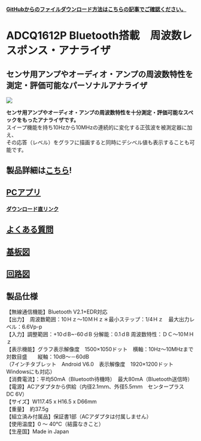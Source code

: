 #### [GitHubからのファイルダウンロード方法はこちらの記事でご確認ください。](https://bit-trade-one.co.jp/h2gh/)
# ADCQ1612P Bluetooth搭載　周波数レスポンス・アナライザ

## センサ用アンプやオーディオ・アンプの周波数特性を測定・評価可能なパーソナルアナライザ

![](https://bit-trade-one.co.jp/wp/wp-content/uploads/2017/07/8af3dbc3bf798dc6700bf38591e52217.png)

**センサ用アンプやオーディオ・アンプの周波数特性を十分測定・評価可能なスペックをもったアナライザです。**  
スイープ機能を持ち10Hzから10MHzの連続的に変化する正弦波を被測定器に加え、  
その応答（レベル）をグラフに描画すると同時にデシベル値も表示することも可能です。  

## 製品詳細は[こちら](https://bit-trade-one.co.jp/product/module/adcq1612p/)!

## [PCアプリ](https://github.com/bit-trade-one/ADCQ1612_Frequency_Response_Analyzer/tree/master/App)
#### [ダウンロード直リンク](https://github.com/bit-trade-one/ADCQ1612_Frequency_Response_Analyzer/raw/master/App/Analizer.exe)

## [よくある質問](FAQ.md)

## [基板図](https://github.com/bit-trade-one/ADCQ1612_Frequency_Response_Analyzer/blob/master/Dimensions/lc135-n.pdf)

## [回路図](https://github.com/bit-trade-one/ADCQ1612_Frequency_Response_Analyzer/blob/master/Schematics/FreqAnalyzer_schematics.pdf)

## 製品仕様

【無線通信機能】Bluetooth V2.1+EDR対応  
【出力】　周波数範囲：10Ｈｚ～10ＭＨｚ＊最小ステップ：1/4Ｈｚ　最大出力レベル：6.6Vp-p  
【入力】調整範囲：+10ｄB~-60ｄB 分解能：0.1ｄB 周波数特性：ＤＣ～10ＭＨｚ  
【表示機能】グラフ表示解像度　1500×1050ドット　横軸：10Hz～10MHzまで対数目盛　　縦軸：10dB～－60dB  
（7インチタブレット　Android V6.0　表示解像度　1920×1200ドット　Windowsにも対応）  
【消費電流】：平均50mA（Bluetooth待機時）　最大80mA（Bluetooth送信時）  
【電源】ACアダプタから供給（内径2.1ｍｍ、外径5.5ｍｍ　センタープラス　DC 6V）  
【サイズ】W117.45 x H16.5 x D66mm  
【重量】　約37.5g  
【組立済み付属品】保証書1部（ACアダプタは付属しません）  
【使用温度】0 ～ 40℃（結露なきこと）  
【生産国】Made in Japan  

